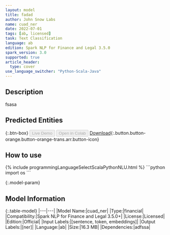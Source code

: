 ```yaml
---
layout: model
title: fadad
author: John Snow Labs
name: cuad_ner
date: 2022-07-01
tags: [ab, licensed]
task: Text Classification
language: ab
edition: Spark NLP for Finance and Legal 3.5.0
spark_version: 3.0
supported: true
article_header:
  type: cover
use_language_switcher: "Python-Scala-Java"
---
```


## Description

fsasa

## Predicted Entities



{:.btn-box}
<button class="button button-orange" disabled>Live Demo</button>
<button class="button button-orange" disabled>Open in Colab</button>
[Download](https://s3.amazonaws.com/undefined/clinical/models/cuad_ner_ab_3.5.0_3.0_1656697611671.zip){:.button.button-orange.button-orange-trans.arr.button-icon}

## How to use



<div class="tabs-box" markdown="1">
{% include programmingLanguageSelectScalaPythonNLU.html %}
```python
import os
```

</div>

{:.model-param}
## Model Information

{:.table-model}
|---|---|
|Model Name:|cuad_ner|
|Type:|financial|
|Compatibility:|Spark NLP for Finance and Legal 3.5.0+|
|License:|Licensed|
|Edition:|Official|
|Input Labels:|[sentence, token, embeddings]|
|Output Labels:|[ner]|
|Language:|ab|
|Size:|16.3 MB|
|Dependencies:|adfssa|
